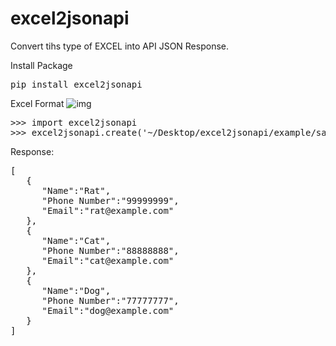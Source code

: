 # excel2jsonapi

Convert tihs type of EXCEL into API JSON Response.

Install Package
<pre>
pip install excel2jsonapi
</pre>


Excel Format
![img](https://user-images.githubusercontent.com/20112458/80275568-c352fe00-86ff-11ea-92b9-688fd6ad9a3c.png)


<pre>
>>> import excel2jsonapi
>>> excel2jsonapi.create('~/Desktop/excel2jsonapi/example/sample.xlsx')
</pre>

Response:
<pre>
[
   {
      "Name":"Rat",
      "Phone Number":"99999999",
      "Email":"rat@example.com"
   },
   {
      "Name":"Cat",
      "Phone Number":"88888888",
      "Email":"cat@example.com"
   },
   {
      "Name":"Dog",
      "Phone Number":"77777777",
      "Email":"dog@example.com"
   }
]
</pre>

